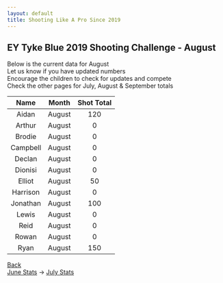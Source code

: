 ```yaml
---
layout: default
title: Shooting Like A Pro Since 2019
---
```


## EY Tyke Blue 2019 Shooting Challenge - August

Below is the current data for August  
Let us know if you have updated numbers  
Encourage the children to check for updates and compete  
Check the other pages for July, August & September totals  


| Name     | Month | Shot Total |
|:--------:|:-----:|:----------:|
| Aidan    | August  | 120        |
| Arthur   | August  | 0        |
| Brodie   | August  | 0      |
| Campbell | August  | 0       |
| Declan   | August  | 0          |
| Dionisi  | August  | 0          |
| Elliot   | August  | 50      |
| Harrison | August  | 0        |
| Jonathan | August  | 100       |
| Lewis    | August  | 0          |
| Reid     | August  | 0          |
| Rowan    | August  | 0          |
| Ryan     | August  | 150        |

[Back](./)  
[June Stats](./june.html) -> [July Stats](./july.html)
